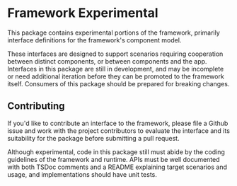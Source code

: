 # Framework Experimental

This package contains experimental portions of the framework, primarily interface definitions for the framework's component model.

These interfaces are designed to support scenarios requiring cooperation between distinct components, or between components and the app.  Interfaces in this package are still in development, and may be incomplete or need additional iteration before they can be promoted to the framework itself.  Consumers of this package should be prepared for breaking changes.

## Contributing

If you'd like to contribute an interface to the framework, please file a Github issue and work with the project contributors to evaluate the interface and its suitability for the package before submitting a pull request.

Although experimental, code in this package still must abide by the coding guidelines of the framework and runtime.  APIs must be well documented with both TSDoc comments and a README explaining target scenarios and usage, and implementations should have unit tests.
